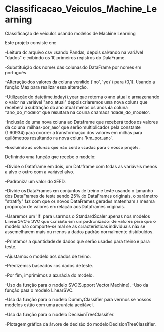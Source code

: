 # Classificacao_Veiculos_Machine_Learning
Classificação de veículos usando modelos de Machine Learning

Este projeto consiste em:

-Leitura do arquivo csv usando Pandas, depois salvando na variável "dados" e exibindo os 10 primeiros registros do DataFrame.

-Substituição dos nomes das colunas do DataFrame por nomes em português.

-Alteração dos valores da coluna vendido ('no', 'yes') para (0,1). Usando a função Map para realizar essa alteração.

-Utilização do datetime.today().year que retorna o ano atual e armazenando o valor na variável "ano_atual" depois criaremos uma nova coluna que receberá a subtração do ano atual menos os anos da coluna "ano_do_modelo" que resultará na coluna chamada 'idade_do_modelo'.

-Inclusão de uma nova coluna ao Dataframe que receberá todos os valores da coluna 'milhas-por_ano' que serão multiplicados pela constante (1.60934) para ocorrer a transformação dos valores em milhas para quilômetros resultando na nova coluna 'km_por_ano'.

-Excluindo as colunas que não serão usadas para o nosso projeto.

Definindo uma função que recebe o modelo:

-Divide o Dataframe em dois, um Dataframe com todas as variáveis menos a alvo e outro com a variável alvo.

-Padroniza um valor do SEED.

-Divide os DataFrames em conjuntos de treino e teste usando o tamanho dos DataFrames de teste sendo 25% do DataFrames originais, o parâmetro "stratify" faz com que os novos DataFrames gerados matenham a mesma proporção de valores em relação aos Dataframes originais.

-Usaremos um 'if' para usarmos o StandardScaler apenas nos modelos LinearSVC e SVC que consiste em um padronizador de valores para que o modelo não comporte-se mal se as características individuais não se assemelharem mais ou menos a dados padrão normalmente distribuídos.

-Printamos a quantidade de dados que serão usados para treino e para teste.

-Ajustamos o modelo aos dados de treino.

-Predizemos baseados nos dados de teste.

-Por fim, imprimimos a acurácia do modelo.


-Uso da função para o modelo SVC(Support Vector Machine).
-Uso da função para o modelo LinearSVC.

-Uso da função para o modelo DummyClassifier para vermos se nossos modelos estão com uma acurácia aceitável.

-Uso da função para o modelo DecisionTreeClassifier.

-Plotagem gráfica da árvore de decisão do modelo DecisionTreeClassifier.
